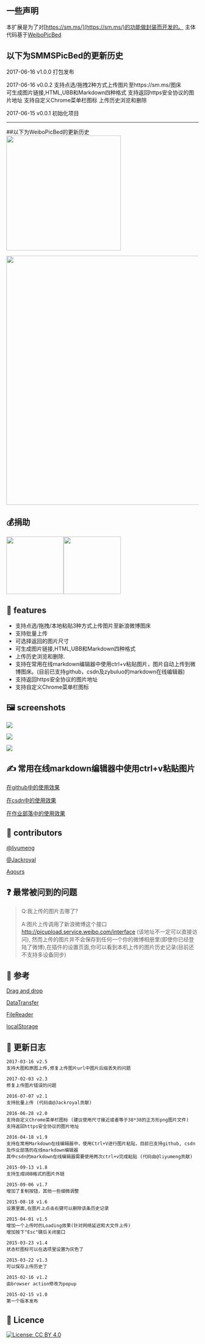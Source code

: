 ## 一些声明
本扩展是为了对[https://sm.ms/](https://sm.ms/)的功能做封装而开发的。
主体代码基于[WeiboPicBed](https://github.com/Suxiaogang/WeiboPicBed)

## 以下为SMMSPicBed的更新历史

2017-06-16 v1.0.0
打包发布

2017-06-16 v0.0.2
支持点选/拖拽2种方式上传图片至https://sm.ms/图床  
可生成图片链接,HTML,UBB和Markdown四种格式
支持返回https安全协议的图片地址
支持自定义Chrome菜单栏图标
上传历史浏览和删除

2017-06-15 v0.0.1
初始化项目

---

##以下为WeiboPicBed的更新历史
<a href="https://chrome.google.com/webstore/detail/%E6%96%B0%E6%B5%AA%E5%BE%AE%E5%8D%9A%E5%9B%BE%E5%BA%8A/fdfdnfpdplfbbnemmmoklbfjbhecpnhf/reviews" target="_blank">
	<img width="300px" src="http://ww3.sinaimg.cn/large/5fd37818jw1eq7bx4bc4ej20c0038mx9.jpg">
</a>

<img width="650px" src="http://ww1.sinaimg.cn/large/5fd37818ly1fdy2kft6qyj20w609yjt5.jpg">

## 💰捐助
<img width="150px" src="http://ww2.sinaimg.cn/large/5fd37818gw1f46gp47ynsj20dw0dwq4i.jpg"><img width="150px" src="http://ww3.sinaimg.cn/large/5fd37818gw1f46gph7932j20dw0dwmz6.jpg">

## 🚀 features
- 支持点选/拖拽/本地粘贴3种方式上传图片至新浪微博图床
- 支持批量上传
- 可选择返回的图片尺寸
- 可生成图片链接,HTML,UBB和Markdown四种格式
- 上传历史浏览和删除.
- 支持在常用在线markdown编辑器中使用ctrl+v粘贴图片，图片自动上传到微博图床。(目前已支持github，csdn及zybuluo的markdown在线编辑器)
- 支持返回https安全协议的图片地址
- 支持自定义Chrome菜单栏图标

## 🖼 screenshots
![](http://ww3.sinaimg.cn/large/5fd37818jw1ew172qsxbog20lz0c2qcn.gif)

![](http://ww1.sinaimg.cn/large/5fd37818gw1eqps6zuxslj20xc0p0q9q.jpg)

![](http://ww2.sinaimg.cn/large/5fd37818gw1eqhxjffq1tj20zk0m8wj6.jpg)

## ✍️ 常用在线markdown编辑器中使用ctrl+v粘贴图片
[在github中的使用效果](http://ww3.sinaimg.cn/large/99b8535cjw1f306jse5g7j215n0jj444.jpg)

[在csdn中的使用效果](http://ww2.sinaimg.cn/large/99b8535cjw1f306jftd8vj21gj0l646l.jpg)

[在作业部落中的使用效果](http://ww4.sinaimg.cn/large/99b8535cjw1f306kv4yljj21gu0oz7cl.jpg)


## 👬 contributors
[@liyumeng](https://github.com/liyumeng)

[@Jackroyal](https://github.com/Jackroyal)

[Aqours](https://github.com/Aqours)

## ❓ 最常被问到的问题
> Q:我上传的图片去哪了?
>
> A:图片上传调用了新浪微博这个接口 http://picupload.service.weibo.com/interface (该地址不一定可以直接访问), 然而上传的图片并不会保存到任何一个你的微博相册里(即使你已经登陆了微博),在插件的设置页面,你可以看到本机上传的图片历史记录(目前还不支持多设备同步)

## 🔗 参考
[Drag and drop](https://developer.mozilla.org/en-US/docs/Web/Guide/HTML/Drag_and_drop)

[DataTransfer](https://developer.mozilla.org/en-US/docs/Web/API/DataTransfer)

[FileReader](https://developer.mozilla.org/en/docs/Web/API/FileReader)

[localStorage](https://developer.mozilla.org/en/docs/Web/API/Window/localStorage)

## 📑 更新日志
```
2017-03-16 v2.5
支持大图和原图上传,修复上传图片url中图片后缀丢失的问题

2017-02-03 v2.3
修复上传图片错误的问题

2016-07-07 v2.1
支持批量上传 (代码由@Jackroyal贡献)

2016-06-28 v2.0
支持自定义Chrome菜单栏图标 (建议使用尺寸接近或者等于38*38的正方形png图片文件)
支持返回https安全协议的图片地址

2016-04-18 v1.9
支持在常用Markdown在线编辑器中，使用Ctrl+V进行图片粘贴，目前已支持github, csdn及作业部落的在线markdown编辑器
其中csdn的markdown在线编辑器需要使用两次ctrl+v完成粘贴 (代码由@liyumeng贡献)

2015-09-13 v1.8
支持生成UBB格式的图片外链

2015-09-06 v1.7
增加了复制按钮，其他一些细微调整

2015-08-18 v1.6
设置里面,在图片上点击右键可以删除该条历史记录

2015-04-01 v1.5
增加一个上传时的Loading效果(针对网络延迟和大文件上传)
增加按下"Esc"键后关闭窗口

2015-03-23 v1.4
状态栏图标可以在选项里设置为灰色了

2015-03-22 v1.3
可以保存上传历史了

2015-02-16 v1.2
由browser action修改为popup

2015-02-15 v1.0
第一个版本发布

```

## 💎 Licence

[![License: CC BY 4.0](https://img.shields.io/badge/License-CC%20BY%204.0-lightgrey.svg)](http://creativecommons.org/licenses/by/4.0/)
